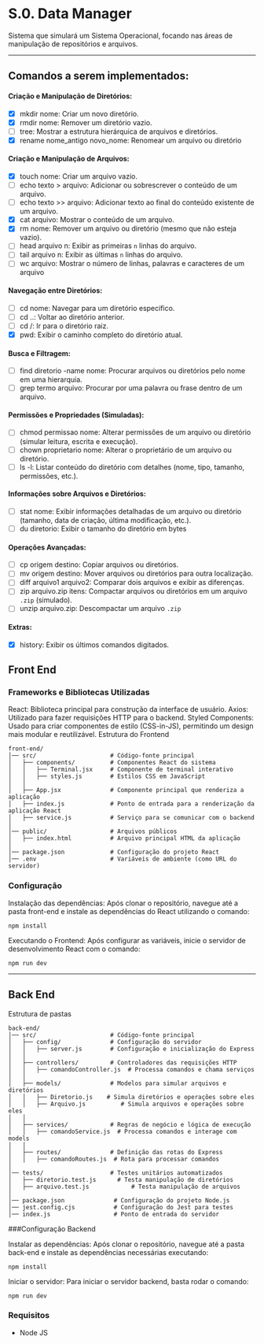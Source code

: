# S.0. Data Manager

Sistema que simulará um Sistema Operacional, focando nas áreas de manipulação de repositórios e arquivos.
___
## Comandos a serem implementados:
#### Criação e Manipulação de Diretórios:
- [x] mkdir nome: Criar um novo diretório.
- [x] rmdir nome: Remover um diretório vazio.
- [ ] tree: Mostrar a estrutura hierárquica de arquivos e diretórios.
- [x] rename nome_antigo novo_nome: Renomear um arquivo ou diretório
#### Criação e Manipulação de Arquivos:
- [x] touch nome: Criar um arquivo vazio.
- [ ] echo texto > arquivo: Adicionar ou sobrescrever o conteúdo de um arquivo.
- [ ] echo texto >> arquivo: Adicionar texto ao final do conteúdo existente de um arquivo.
- [x] cat arquivo: Mostrar o conteúdo de um arquivo.
- [x] rm nome: Remover um arquivo ou diretório (mesmo que não esteja vazio).
- [ ] head arquivo n: Exibir as primeiras `n` linhas do arquivo.
- [ ] tail arquivo n: Exibir as últimas `n` linhas do arquivo.
- [ ] wc arquivo: Mostrar o número de linhas, palavras e caracteres de um arquivo
#### Navegação entre Diretórios:
- [ ] cd nome: Navegar para um diretório específico.
- [ ] cd ..: Voltar ao diretório anterior.
- [ ] cd /: Ir para o diretório raiz.
- [x] pwd: Exibir o caminho completo do diretório atual.
#### Busca e Filtragem:
- [ ] find diretorio -name nome: Procurar arquivos ou diretórios pelo nome em uma
hierarquia.
- [ ] grep termo arquivo: Procurar por uma palavra ou frase dentro de um arquivo.
####  Permissões e Propriedades (Simuladas):
- [ ] chmod permissao nome: Alterar permissões de um arquivo ou diretório (simular
leitura, escrita e execução).
- [ ] chown proprietario nome: Alterar o proprietário de um arquivo ou diretório.
- [ ] ls -l: Listar conteúdo do diretório com detalhes (nome, tipo, tamanho, permissões, etc.).  
#### Informações sobre Arquivos e Diretórios:
- [ ] stat nome: Exibir informações detalhadas de um arquivo ou diretório (tamanho, data
de criação, última modificação, etc.).
- [ ] du diretorio: Exibir o tamanho do diretório em bytes

#### Operações Avançadas:
- [ ] cp origem destino: Copiar arquivos ou diretórios.
- [ ] mv origem destino: Mover arquivos ou diretórios para outra localização.
- [ ] diff arquivo1 arquivo2: Comparar dois arquivos e exibir as diferenças.
- [ ] zip arquivo.zip itens: Compactar arquivos ou diretórios em um arquivo `.zip`
(simulado).
- [ ] unzip arquivo.zip: Descompactar um arquivo `.zip`
#### Extras:
- [x] history: Exibir os últimos comandos digitados.

## Front End

### Frameworks e Bibliotecas Utilizadas
React: Biblioteca principal para construção da interface de usuário.
Axios: Utilizado para fazer requisições HTTP para o backend.
Styled Components: Usado para criar componentes de estilo (CSS-in-JS), permitindo um design mais modular e reutilizável.
Estrutura do Frontend

```
front-end/
│── src/                     # Código-fonte principal
│   ├── components/          # Componentes React do sistema
│   │   ├── Terminal.jsx     # Componente de terminal interativo
│   │   ├── styles.js        # Estilos CSS em JavaScript
│   │
│   ├── App.jsx              # Componente principal que renderiza a aplicação
│   ├── index.js             # Ponto de entrada para a renderização da aplicação React
│   ├── service.js           # Serviço para se comunicar com o backend
│
│── public/                  # Arquivos públicos
│   ├── index.html           # Arquivo principal HTML da aplicação
│
│── package.json             # Configuração do projeto React
│── .env                     # Variáveis de ambiente (como URL do servidor)
```
### Configuração

Instalação das dependências: Após clonar o repositório, navegue até a pasta front-end e instale as dependências do React utilizando o comando:

```
npm install
```

Executando o Frontend: Após configurar as variáveis, inicie o servidor de desenvolvimento React com o comando:

```
npm run dev
```
___

## Back End
Estrutura de pastas
```
back-end/
│── src/                     # Código-fonte principal
│   ├── config/              # Configuração do servidor
│   │   ├── server.js        # Configuração e inicialização do Express
│   │
│   ├── controllers/         # Controladores das requisições HTTP
│   │   ├── comandoController.js  # Processa comandos e chama serviços
│   │
│   ├── models/              # Modelos para simular arquivos e diretórios
│   │   ├── Diretorio.js    # Simula diretórios e operações sobre eles
│   │   ├── Arquivo.js          # Simula arquivos e operações sobre eles
│   │
│   ├── services/            # Regras de negócio e lógica de execução
│   │   ├── comandoService.js  # Processa comandos e interage com models
│   │
│   ├── routes/              # Definição das rotas do Express
│   │   ├── comandoRoutes.js  # Rota para processar comandos
│
│── tests/                   # Testes unitários automatizados
│   ├── diretorio.test.js      # Testa manipulação de diretórios
│   ├── arquivo.test.js            # Testa manipulação de arquivos
│
│── package.json              # Configuração do projeto Node.js
│── jest.config.cjs           # Configuração do Jest para testes
│── index.js                  # Ponto de entrada do servidor
```
###Configuração Backend

Instalar as dependências: Após clonar o repositório, navegue até a pasta back-end e instale as dependências necessárias executando:

```
npm install
```
Iniciar o servidor: Para iniciar o servidor backend, basta rodar o comando:
```
npm run dev
```
### Requisitos
 - Node JS
